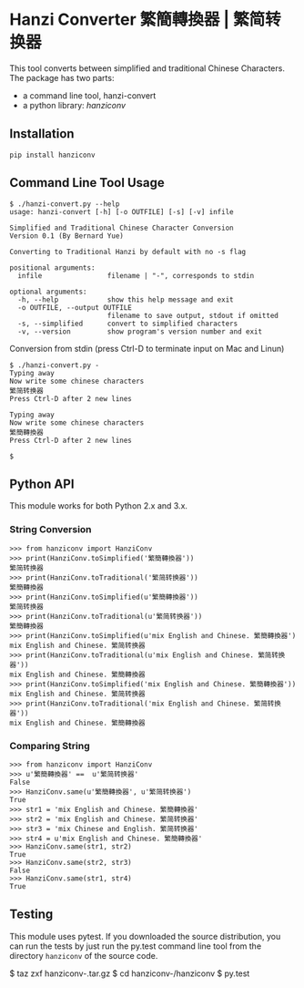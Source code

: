 # Hanzi Converter 繁簡轉換器 | 繁简转换器
This tool converts between simplified and traditional Chinese Characters.  The
package has two parts:

  - a command line tool, hanzi-convert
  - a python library: _hanziconv_

## Installation
    pip install hanziconv

## Command Line Tool Usage
    $ ./hanzi-convert.py --help
    usage: hanzi-convert [-h] [-o OUTFILE] [-s] [-v] infile
    
    Simplified and Traditional Chinese Character Conversion
    Version 0.1 (By Bernard Yue)
    
    Converting to Traditional Hanzi by default with no -s flag
    
    positional arguments:
      infile                filename | "-", corresponds to stdin
    
    optional arguments:
      -h, --help            show this help message and exit
      -o OUTFILE, --output OUTFILE
                            filename to save output, stdout if omitted
      -s, --simplified      convert to simplified characters
      -v, --version         show program's version number and exit

Conversion from stdin (press Ctrl-D to terminate input on Mac and Linun)

    $ ./hanzi-convert.py -
    Typing away 
    Now write some chinese characters
    繁简转换器
    Press Ctrl-D after 2 new lines

    Typing away
    Now write some chinese characters
    繁簡轉換器
    Press Ctrl-D after 2 new lines
    
    $

## Python API

This module works for both Python 2.x and 3.x.

### String Conversion
    >>> from hanziconv import HanziConv
    >>> print(HanziConv.toSimplified('繁簡轉換器'))
    繁简转换器
    >>> print(HanziConv.toTraditional('繁简转换器'))
    繁簡轉換器
    >>> print(HanziConv.toSimplified(u'繁簡轉換器'))
    繁简转换器
    >>> print(HanziConv.toTraditional(u'繁简转换器'))
    繁簡轉換器
    >>> print(HanziConv.toSimplified(u'mix English and Chinese. 繁簡轉換器')
    mix English and Chinese. 繁简转换器
    >>> print(HanziConv.toTraditional(u'mix English and Chinese. 繁简转换器'))
    mix English and Chinese. 繁簡轉換器
    >>> print(HanziConv.toSimplified('mix English and Chinese. 繁簡轉換器'))
    mix English and Chinese. 繁简转换器
    >>> print(HanziConv.toTraditional('mix English and Chinese. 繁简转换器'))
    mix English and Chinese. 繁簡轉換器

### Comparing String
    >>> from hanziconv import HanziConv
    >>> u'繁簡轉換器' ==  u'繁简转换器'
    False
    >>> HanziConv.same(u'繁簡轉換器', u'繁简转换器')
    True
    >>> str1 = 'mix English and Chinese. 繁簡轉換器'
    >>> str2 = 'mix English and Chinese. 繁简转换器'
    >>> str3 = 'mix Chinese and English. 繁简转换器'
    >>> str4 = u'mix English and Chinese. 繁簡轉換器'
    >>> HanziConv.same(str1, str2)
    True
    >>> HanziConv.same(str2, str3)
    False
    >>> HanziConv.same(str1, str4)
    True

## Testing
This module uses pytest.  If you downloaded the source distribution, you can
run the tests by just run the py.test command line tool from the directory
`hanziconv` of the source code.

   $ taz zxf hanziconv-<version>.tar.gz
   $ cd hanziconv-<version>/hanziconv
   $ py.test

